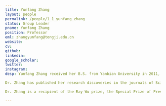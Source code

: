 ```yaml
---
title: Yunfang Zhang
layout: people
permalink: /people/1_1_yunfang_zhang
status: Group Leader
pname: Yunfang Zhang
position: Professor
eml: zhangyunfang@tongji.edu.cn
website: 
cv: 
github: 
linkedin:
google_scholar: 
twitter: 
instagram:
desp: Yunfang Zhang received her B.S. from Yanbian University in 2011, and her M.S. from Anhui University in 2014, then she carried out a Ph.D. at Institute of Zoology, Chinese Academy of Sciences in Enkui Duan's lab in 2018. During her Ph.D. training, she was supported by Chinese Scholarship Council (CSC) for one-year scientific research program in Qi Chen’s lab at University of Nevada. In 2018, she lunched her independent career at Xinqiao Hospital, Army Medical University. She joint School of Life Sciences and Technology, Tongji University as Principal Investigator in 2021. Her research interest focuses on the biological function and regulatory mechanism of tRNA derived small RNAs (tsRNAs, also known as tRFs and tDRs). She and her collaborators revealed the functional role of sperm tsRNAs in transmitting paternal acquired metabolic disorder to the offspring and has further identified the genetic factor-Dnmt2 mediated RNA modification was required in facilitating a sperm RNA 'coding signature' that essential for paternal epigenetic memory formation.  <br>

Dr. Zhang has published her research discoveries in the journals of Sciences (2016), Nature Cell Biology (2018, 2021), Nature Reviews Endocrinology (2019), BMC Biology (2023), Theranostics (2023), Molecular Human Reproduction (2022) et al. Part of her research discoveries was selected as one of "The top 10 Chinese scientific achievements for 2016" and were awarded for "National Science and Technology Award in Women and Children's Health" in 2019.  <br>

Dr. Zhang is a recipient of the Ray Wu prize, the Special Prize of President Scholarship from Chinese Academy of Sciences and Chongqing Elite·Young Top-notch Talents. She was supported by the Excellent Young Scholars Program and General Program from National Natural Science Foundation of China, National Key Research and Development Program of China and the Outstanding Young Scholar Program from Natural Science Foundation of Chongqing. <br>

---
```


